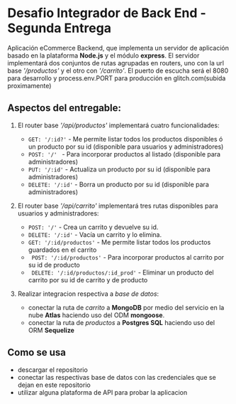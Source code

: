 # Desafio Integrador de Back End - Segunda Entrega

Aplicación eCommerce Backend, que implementa un servidor de aplicación basado en la plataforma **Node.js** y el módulo **express**. El servidor implementará dos conjuntos de rutas agrupadas en routers, uno con la url base _'/productos'_ y el otro con _'/carrito'_. El puerto de escucha será el 8080 para desarrollo y process.env.PORT para producción en glitch.com(subida proximamente)

## Aspectos del entregable:

1. El router base _'/api/productos'_ implementará cuatro funcionalidades:

   - `GET: '/:id?'` - Me permite listar todos los productos disponibles ó un producto por su id (disponible para usuarios y administradores)
   - `POST: '/' ` - Para incorporar productos al listado (disponible para administradores)
   - `PUT: '/:id'` - Actualiza un producto por su id (disponible para administradores)
   - `DELETE: '/:id'` - Borra un producto por su id (disponible para administradores)

2. El router base _'/api/carrito'_ implementará tres rutas disponibles para usuarios y administradores:

   - `POST: '/'` - Crea un carrito y devuelve su id.
   - `DELETE: '/:id'` - Vacía un carrito y lo elimina.
   - `GET: '/:id/productos'` - Me permite listar todos los productos guardados en el carrito
   - ` POST: '/:id/productos'` - Para incorporar productos al carrito por su id de producto
   - ` DELETE: '/:id/productos/:id_prod'` - Eliminar un producto del carrito por su id de carrito y de producto

3. Realizar integracion respectiva a _base de datos_:

   - conectar la ruta de _carrito_ a **MongoDB** por medio del servicio en la nube **Atlas** haciendo uso del ODM **mongoose**.
   - conectar la ruta de _productos_ a **Postgres SQL** haciendo uso del ORM **Sequelize**

## Como se usa

- descargar el repositorio
- conectar las respectivas base de datos con las credenciales que se dejan en este repositorio
- utilizar alguna plataforma de API para probar la aplicacion
